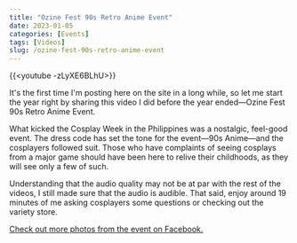 ```yaml
---
title: "Ozine Fest 90s Retro Anime Event"
date: 2023-01-05
categories: [Events]
tags: [Videos]
slug: /ozine-fest-90s-retro-anime-event
---
```


{{<youtube -zLyXE6BLhU>}}

It's the first time I'm posting here on the site in a long while, so let me start the year right by sharing this video I did before the year ended—Ozine Fest 90s Retro Anime Event.

What kicked the Cosplay Week in the Philippines was a nostalgic, feel-good event. The dress code has set the tone for the event—90s Anime—and the cosplayers followed suit. Those who have complaints of seeing cosplays from a major game should have been here to relive their childhoods, as they will see only a few of such.

Understanding that the audio quality may not be at par with the rest of the videos, I still made sure that the audio is audible. That said, enjoy around 19 minutes of me asking cosplayers some questions or checking out the variety store.

[Check out more photos from the event on Facebook.](https://www.facebook.com/media/set/?set=a.586451700156814&type=3)
